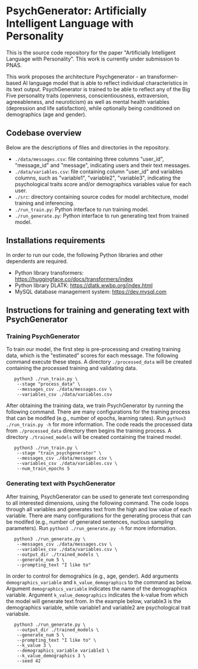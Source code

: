 # PsychGenerator: Artificially Intelligent Language with Personality
This is the source code repository for the paper "Artificially Intelligent Language with Personality". This work is currently under submission to PNAS.

This work proposes the architecture Psychgenerator - an transformer-based AI language model that is able to reflect individual characteristics in its text output. PsychGenerator is trained to be able to reflect any of the Big Five personality traits (openness, conscientiousness, extraversion, agreeableness, and neuroticism) as well as mental health variables (depression and life satisfaction), while optionally being conditioned on demographics (age and gender).

## Codebase overview
Below are the descriptions of files and directories in the repository.
* `./data/messages.csv`: file containing three columns "user_id", "message_id" and "message", indicating users and their text messages.
* `./data/variables.csv`: file containing column "user_id" and variables columns, such as "variable1", "variable2", "variable3", indicating the psychological traits score and/or demographics variables value for each user.
* `./src`: directory containing source codes for model architecture, model training and inferencing.
* `./run_train.py`: Python interface to run training model.
* `./run_generate.py`: Python interface to run generating text from trained model.

## Installations requirements
In order to run our code, the following Python libraries and other dependents are required.
* Python library transformers: https://huggingface.co/docs/transformers/index
* Python library DLATK: https://dlatk.wwbp.org/index.html
* MySQL database management system: https://dev.mysql.com 

## Instructions for training and generating text with PsychGenerator

### Training PsychGenerator
To train our model, the first step is pre-processing and creating training data, which is the "estimated" scores for each message. The following command execute these steps. A directory `./processed_data` will be created containing the processed training and validating data. 
```
   python3 ./run_train.py \
	--stage "process_data" \
	--messages_csv ./data/messages.csv \
	--variables_csv ./data/variables.csv
```
After obtaining the training data, we train PsychGenerator by running the following command. There are many configurations for the training process that can be modifed (e.g., number of epochs, learning rates). Run `python3 ./run_train.py -h` for more information. The code reads the processed data from `./processed_data` directory then begins the training process. A directory `./trained_models` will be created containing the trained model.
```
   python3 ./run_train.py \
	--stage "train_psychgenerator" \
	--messages_csv ./data/messages.csv \
	--variables_csv ./data/variables.csv \
	--num_train_epochs 5
```

### Generating text with PsychGenerator
After training, PsychGenerator can be used to generate text corresponding to all interested dimensions, using the following command. The code loops through all variables and generates text from the high and low value of each variable. There are many configurations for the generating process that can be modifed (e.g., number of generated sentences, nuclous sampling parameters). Run `python3 ./run_generate.py -h` for more information.
```
   python3 ./run_generate.py \
	--messages_csv ./data/messages.csv \
	--variables_csv ./data/variables.csv \
	--output_dir ./trained_models \
	--generate_num 5 \
	--prompting_text "I like to"
```

In order to control for demograhics (e.g., age, gender). Add arguments `demographics_variable` and `k_value_demographics` to the command as below. Argument `demographics_variable` indicates the name of the demographics variable. Argument `k_value_demographics` indicates the k-value from which the model will generate text from. In the example below, variable3 is the demographics variable, while variable1 and variable2 are psychological trait variabsle.
```
   python3 ./run_generate.py \
	--output_dir ./trained_models \
	--generate_num 5 \
	--prompting_text "I like to" \
	--k_value 3 \
	--demographics_variable variable3 \
	--k_value_demographics 3 \
	--seed 42 
```
